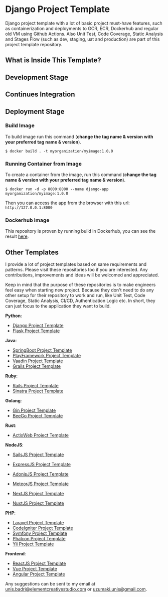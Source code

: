 # Django Project Template

Django project template with a lot of basic project must-have features, such as containerization and deployments to GCR, ECR, Dockerhub and regular old VM using Github Actions. Also Unit Test, Code Coverage, Static Analysis and Stages Flow (such as dev, staging, uat and production) are  part of this project template repository.

## What is Inside This Template?

## Development Stage

## Continues Integration

## Deployment Stage

### Build Image
To build image run this command (__change the tag name & version with your preferred tag name & version__).

`$ docker build . -t myorganization/myimage:1.0.0`

### Running Container from Image

To create a container from the image, run this command (__change the tag name & version with your preferred tag name & version__).

`$ docker run -d -p 8000:8000 --name django-app myorganization/myimage:1.0.0`

Then you can access the app from the browser with this url: `http://127.0.0.1:8000`

### Dockerhub image

This repository is proven by running build in Dockerhub, you can see the result [here](https://hub.docker.com/r/namikazebadri/django-app).

## Other Templates

I provide a lot of project templates based on same requirements and patterns. Please visit these repositories too if you are interested. Any contributions, improvements and ideas will be welcomed and appreciated. 

Keep in mind that the purpose of these repositories is to make engineers feel easy when starting new project. Because they don't need to do any other setup for their repository to work and run, like Unit Test, Code Coverage, Static Analysis, CI/CD, Authentication Logic etc. In short, they can just focus to the application they want to build.

__Python__:

- [Django Project Template](https://github.com/namikazebadri/DjangoProjectTemplate)
- [Flask Project Template](https://github.com/namikazebadri/FlaskProjectTemplate)

__Java__:

- [SpringBoot Project Template](https://github.com/namikazebadri/SpringBootProjectTemplate)
- [PlayFramework Project Template](https://github.com/namikazebadri/PlayFrameworkProjectTemplate)
- [Vaadin Project Template](https://github.com/namikazebadri/VaadinProjectTemplate)
- [Grails Project Template](https://github.com/namikazebadri/GrailsProjectTemplate)

__Ruby__:

- [Rails Project Template](https://github.com/namikazebadri/RailsProjectTemplate)
- [Sinatra Project Template](https://github.com/namikazebadri/SinatraProjectTemplate)

__Golang__:

- [Gin Project Template](https://github.com/namikazebadri/GinProjectTemplate)
- [BeeGo Project Template](https://github.com/namikazebadri/BeeGoProjectTemplate)

__Rust__:

- [ActixWeb Project Template](https://github.com/namikazebadri/ActixWebProjectTemplate)

__NodeJS__:

- [SailsJS Project Template](https://github.com/namikazebadri/SailsProjectTemplate)
- [ExpressJS Project Template](https://github.com/namikazebadri/ExpressJsProjectTemplate)
- [AdonisJS Project Template](https://github.com/namikazebadri/AdonisProjectTemplate)

- [MeteorJS Project Template](https://github.com/namikazebadri/MeteorJsProjectTemplate)
- [NextJS Project Template](https://github.com/namikazebadri/NextJsProjectTemplate)
- [NuxtJS Project Template](https://github.com/namikazebadri/NuxtJsProjectTemplate)

__PHP__:

- [Laravel Project Template](https://github.com/namikazebadri/LaravelProjectTemplate)
- [CodeIgniter Project Template](https://github.com/namikazebadri/CodeIgniterProjectTemplate)
- [Symfony Project Template](https://github.com/namikazebadri/SymfonyProjectTemplate)
- [Phalcon Project Template](https://github.com/namikazebadri/PhalconProjectTemplate)
- [Yii Project Template](https://github.com/namikazebadri/YiiProjectTemplate)

__Frontend__:

- [ReactJS Project Template](https://github.com/namikazebadri/ReactJSProjectTemplate)
- [Vue Project Template](https://github.com/namikazebadri/VueProjectTemplate)
- [Angular Project Template](https://github.com/namikazebadri/AngularProjectTemplate)

Any suggestions can be sent to my email at [unis.badri@elementcreativestudio.com](mailto:unis.badri@elementcreativestudio.com) or [uzumaki.unis@gmail.com](mailto:uzumaki.unis@gmail.com).
